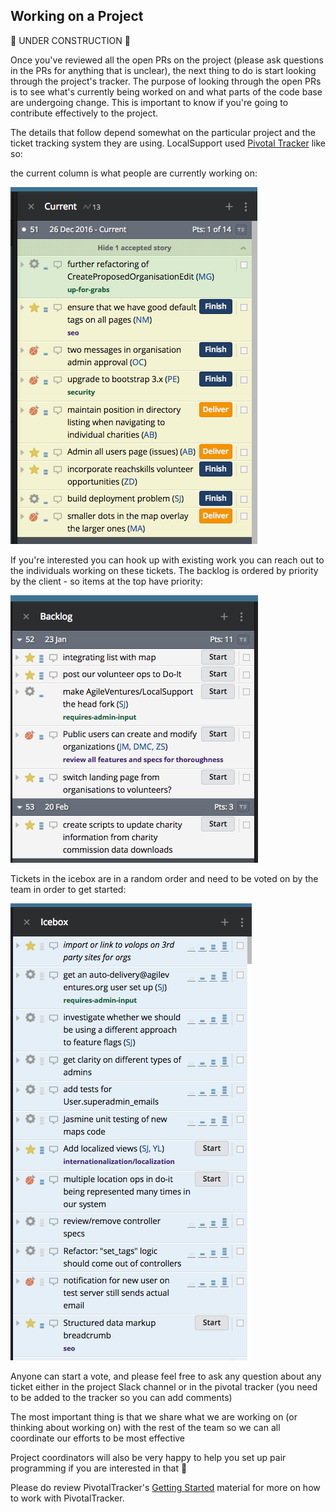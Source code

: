 Working on a Project
-----------------

:construction: UNDER CONSTRUCTION :construction:

Once you've reviewed all the open PRs on the project (please ask questions in the PRs for anything that is unclear), the next thing to do is start looking through the project's tracker.  The purpose of looking through the open PRs is to see what's currently being worked on and what parts of the code base are undergoing change.  This is important to know if you're going to contribute effectively to the project.

The details that follow depend somewhat on the particular project and the ticket tracking system they are using.  LocalSupport used [Pivotal Tracker](https://www.pivotaltracker.com/n/projects/742821) like so:

the current column is what people are currently working on:

![](images/Screenshot%202017-01-19%2020.03.14.png)

If you're interested you can hook up with existing work you can reach out to the individuals working on these tickets. The backlog is ordered by priority by the client - so items at the top have priority:

![](images/Screenshot%202017-01-19%2020.04.16.png)

Tickets in the icebox are in a random order and need to be voted on by the team in order to get started:

![](images/Screenshot%202017-01-19%2020.04.51.png)

Anyone can start a vote, and please feel free to ask any question about any ticket either in the project Slack channel or in the pivotal tracker (you need to be added to the tracker so you can add comments)

The most important thing is that we share what we are working on (or thinking about working on) with the rest of the team so we can all coordinate our efforts to be most effective

Project coordinators will also be very happy to help you set up pair programming if you are interested in that :slightly_smiling_face:

Please do review PivotalTracker's [Getting Started](https://www.pivotaltracker.com/help/articles/quick_start/) material for more on how to work with PivotalTracker.
